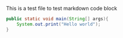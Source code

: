This is a test file to test markdown code block
```java
public static void main(String[] args){
    System.out.print("Hello world");
}
```

